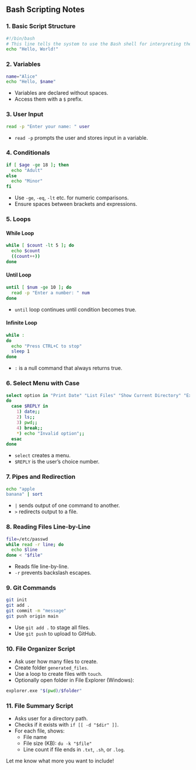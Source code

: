 ## Bash Scripting Notes

### 1. Basic Script Structure
```bash
#!/bin/bash
# This line tells the system to use the Bash shell for interpreting the script.
echo "Hello, World!"
```

### 2. Variables
```bash
name="Alice"
echo "Hello, $name"
```
- Variables are declared without spaces.
- Access them with a `$` prefix.

### 3. User Input
```bash
read -p "Enter your name: " user
```
- `read -p` prompts the user and stores input in a variable.

### 4. Conditionals
```bash
if [ $age -ge 18 ]; then
  echo "Adult"
else
  echo "Minor"
fi
```
- Use `-ge`, `-eq`, `-lt` etc. for numeric comparisons.
- Ensure spaces between brackets and expressions.

### 5. Loops
#### While Loop
```bash
while [ $count -lt 5 ]; do
  echo $count
  ((count++))
done
```
#### Until Loop
```bash
until [ $num -ge 10 ]; do
  read -p "Enter a number: " num
done
```
- `until` loop continues until condition becomes true.

#### Infinite Loop
```bash
while :
do
  echo "Press CTRL+C to stop"
  sleep 1
done
```
- `:` is a null command that always returns true.

### 6. Select Menu with Case
```bash
select option in "Print Date" "List Files" "Show Current Directory" "Exit"
do
  case $REPLY in
    1) date;;
    2) ls;;
    3) pwd;;
    4) break;;
    *) echo "Invalid option";;
  esac
done
```
- `select` creates a menu.
- `$REPLY` is the user’s choice number.

### 7. Pipes and Redirection
```bash
echo "apple
banana" | sort
```
- `|` sends output of one command to another.
- `>` redirects output to a file.

### 8. Reading Files Line-by-Line
```bash
file=/etc/passwd
while read -r line; do
  echo $line
done < "$file"
```
- Reads file line-by-line.
- `-r` prevents backslash escapes.

### 9. Git Commands
```bash
git init
git add .
git commit -m "message"
git push origin main
```
- Use `git add .` to stage all files.
- Use `git push` to upload to GitHub.

### 10. File Organizer Script
- Ask user how many files to create.
- Create folder `generated_files`.
- Use a loop to create files with `touch`.
- Optionally open folder in File Explorer (Windows):
```bash
explorer.exe "$(pwd)/$folder"
```

### 11. File Summary Script
- Asks user for a directory path.
- Checks if it exists with `if [[ -d "$dir" ]]`.
- For each file, shows:
  - File name
  - File size (KB): `du -k "$file"`
  - Line count if file ends in `.txt`, `.sh`, or `.log`.

Let me know what more you want to include!

